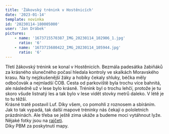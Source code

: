 ```yaml
---
title: 'Žákovský trénink v Hostěnicích'
date: '2023-01-14'
template: novinka
id: '20230114-180005000'
user: 'Jan Drábek'
pictures:
    - name: '1673715570387_IMG_20230114_102906_1.jpg'
      ratio: '6'
    - name: '1673715680422_IMG_20230114_105944.jpg'
      ratio: '6'
---
```

Třetí žákovský trénink se konal v Hostěnicích. Bezmála padesátka žabiňáků za krásného slunečného počasí hledala kontroly ve skalkách Moravského krasu. Na ty nejzkušenější žáky a hobíky čekaly shluky, béčka měly odbočovák a nejmladší COB. Cesta od parkoviště byla trochu více bahnitá, ale následně už v lese bylo krásně. Trénink byl o trochu lehčí, protože je tu skoro všude listnatý les a tak bylo v lese vidět stovky metrů daleko. V létě je to tu těžší.  
Krásné tratě postavil Luf. Díky všem, co pomohli z roznosem a sbíráním.  
Jak to tak vypadá, tak další mapové tréninky nás čekají o pololetních prázdninách. Ale třeba se ještě zima ukáže a budeme moci vytáhnout lyže.  
Nějaké fotky jsou na [rajčeti](https://skzabovresky.rajce.idnes.cz/Zakovsky_trenink_Hostenice/).  
Díky PBM za poskytnutí mapy.
